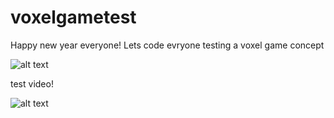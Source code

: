 # voxelgametest
Happy new year everyone!
Lets code evryone
testing a voxel game concept

![alt text](https://giantbomb1.cbsistatic.com/uploads/scale_small/8/87610/3094098-galacticaboxart.jpg)


test video!

![alt text](https://www.youtube.com/watch?v=9p2d-CuVlgc&list=PLRqwX-V7Uu6ZF9C0YMKuns9sLDzK6zoiV&index=7)